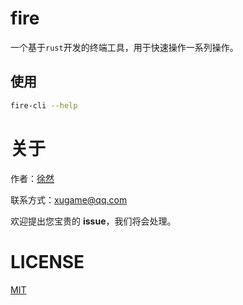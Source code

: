 # fire

一个基于`rust`开发的终端工具，用于快速操作一系列操作。

## 使用

```bash
fire-cli --help
```


# 关于

作者：[徐然](https://github.com/xiaoxustudio)  

联系方式：[xugame@qq.com](emailto://xugame@qq.com)

欢迎提出您宝贵的 **issue**，我们将会处理。

# LICENSE

[MIT](./LICENSE)